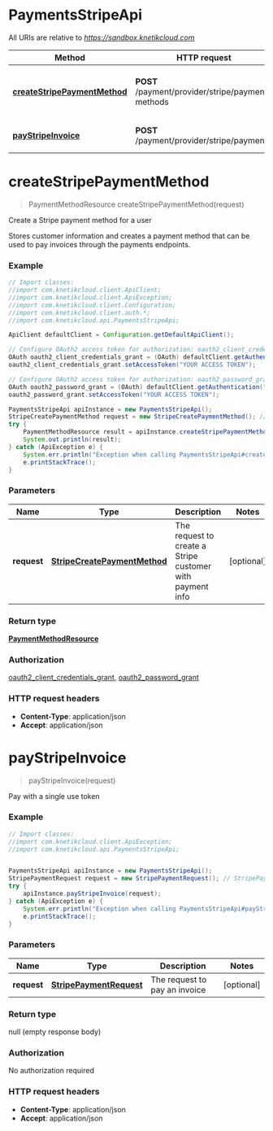 # PaymentsStripeApi

All URIs are relative to *https://sandbox.knetikcloud.com*

Method | HTTP request | Description
------------- | ------------- | -------------
[**createStripePaymentMethod**](PaymentsStripeApi.md#createStripePaymentMethod) | **POST** /payment/provider/stripe/payment-methods | Create a Stripe payment method for a user
[**payStripeInvoice**](PaymentsStripeApi.md#payStripeInvoice) | **POST** /payment/provider/stripe/payments | Pay with a single use token


<a name="createStripePaymentMethod"></a>
# **createStripePaymentMethod**
> PaymentMethodResource createStripePaymentMethod(request)

Create a Stripe payment method for a user

Stores customer information and creates a payment method that can be used to pay invoices through the payments endpoints.

### Example
```java
// Import classes:
//import com.knetikcloud.client.ApiClient;
//import com.knetikcloud.client.ApiException;
//import com.knetikcloud.client.Configuration;
//import com.knetikcloud.client.auth.*;
//import com.knetikcloud.api.PaymentsStripeApi;

ApiClient defaultClient = Configuration.getDefaultApiClient();

// Configure OAuth2 access token for authorization: oauth2_client_credentials_grant
OAuth oauth2_client_credentials_grant = (OAuth) defaultClient.getAuthentication("oauth2_client_credentials_grant");
oauth2_client_credentials_grant.setAccessToken("YOUR ACCESS TOKEN");

// Configure OAuth2 access token for authorization: oauth2_password_grant
OAuth oauth2_password_grant = (OAuth) defaultClient.getAuthentication("oauth2_password_grant");
oauth2_password_grant.setAccessToken("YOUR ACCESS TOKEN");

PaymentsStripeApi apiInstance = new PaymentsStripeApi();
StripeCreatePaymentMethod request = new StripeCreatePaymentMethod(); // StripeCreatePaymentMethod | The request to create a Stripe customer with payment info
try {
    PaymentMethodResource result = apiInstance.createStripePaymentMethod(request);
    System.out.println(result);
} catch (ApiException e) {
    System.err.println("Exception when calling PaymentsStripeApi#createStripePaymentMethod");
    e.printStackTrace();
}
```

### Parameters

Name | Type | Description  | Notes
------------- | ------------- | ------------- | -------------
 **request** | [**StripeCreatePaymentMethod**](StripeCreatePaymentMethod.md)| The request to create a Stripe customer with payment info | [optional]

### Return type

[**PaymentMethodResource**](PaymentMethodResource.md)

### Authorization

[oauth2_client_credentials_grant](../README.md#oauth2_client_credentials_grant), [oauth2_password_grant](../README.md#oauth2_password_grant)

### HTTP request headers

 - **Content-Type**: application/json
 - **Accept**: application/json

<a name="payStripeInvoice"></a>
# **payStripeInvoice**
> payStripeInvoice(request)

Pay with a single use token

### Example
```java
// Import classes:
//import com.knetikcloud.client.ApiException;
//import com.knetikcloud.api.PaymentsStripeApi;


PaymentsStripeApi apiInstance = new PaymentsStripeApi();
StripePaymentRequest request = new StripePaymentRequest(); // StripePaymentRequest | The request to pay an invoice
try {
    apiInstance.payStripeInvoice(request);
} catch (ApiException e) {
    System.err.println("Exception when calling PaymentsStripeApi#payStripeInvoice");
    e.printStackTrace();
}
```

### Parameters

Name | Type | Description  | Notes
------------- | ------------- | ------------- | -------------
 **request** | [**StripePaymentRequest**](StripePaymentRequest.md)| The request to pay an invoice | [optional]

### Return type

null (empty response body)

### Authorization

No authorization required

### HTTP request headers

 - **Content-Type**: application/json
 - **Accept**: application/json

